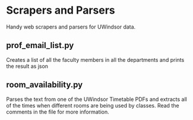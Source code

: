 # Scrapers and Parsers

Handy web scrapers and parsers for UWindsor data.

## prof_email_list.py

Creates a list of all the faculty members in all the departments and prints the result as json

## room_availability.py

Parses the text from one of the UWindsor Timetable PDFs and extracts all of the times when different rooms are being used by classes. Read the comments in the file for more information.
